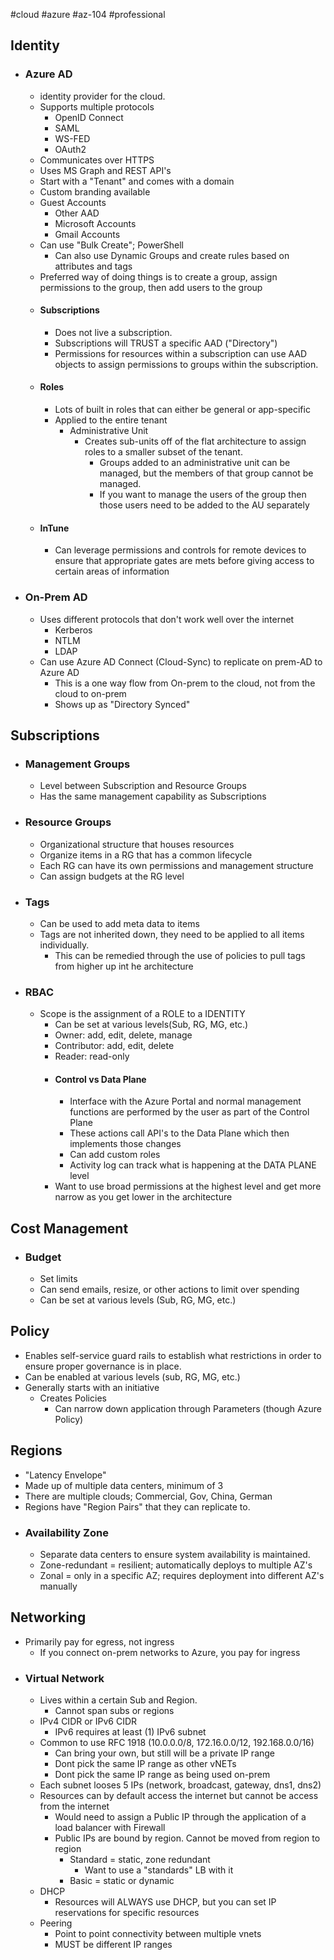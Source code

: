 #cloud #azure #az-104 #professional 

## Identity
- ### Azure AD 
	- identity provider for the cloud. 
	- Supports multiple protocols 
		- OpenID Connect
		- SAML
		- WS-FED
		- OAuth2
	- Communicates over HTTPS
	- Uses MS Graph and REST API's
	- Start with a "Tenant" and comes with a domain
	- Custom branding available
	- Guest Accounts
		- Other AAD
		- Microsoft Accounts
		- Gmail Accounts
	- Can use "Bulk Create"; PowerShell
		- Can also use Dynamic Groups and create rules based on attributes and tags
	- Preferred way of doing things is to create a group, assign permissions to the group, then add users to the group
	- #### Subscriptions
		- Does not live a subscription. 
		- Subscriptions will TRUST a specific AAD ("Directory")
		- Permissions for resources within a subscription can use AAD objects to assign permissions to groups within the subscription.
	- #### Roles
		- Lots of built in roles that can either be general or app-specific
		- Applied to the entire tenant
			- Administrative Unit
				- Creates sub-units off of the flat architecture to assign roles to a smaller subset of the tenant.
					- Groups added to an administrative unit can be managed, but the members of that group cannot be managed. 
					- If you want to manage the users of the group then those users need to be added to the AU separately
	- #### InTune
		- Can leverage permissions and controls for remote devices to ensure that appropriate gates are mets before giving access to certain areas of information
- ### On-Prem AD
	- Uses different protocols that don't work well over the internet
		- Kerberos
		- NTLM 
		- LDAP
	- Can use Azure AD Connect (Cloud-Sync) to replicate on prem-AD to Azure AD
		- This is a one way flow from On-prem to the cloud, not from the cloud to on-prem
		- Shows up as "Directory Synced"

## Subscriptions
- ### Management Groups
	- Level between Subscription and Resource Groups
	- Has the same management capability as Subscriptions
- ### Resource Groups
	- Organizational structure that houses resources
	- Organize items in a RG that has a common lifecycle
	- Each RG can have its own permissions and management structure
	- Can assign budgets at the RG level
- ### Tags
	- Can be used to add meta data to items
	- Tags are not inherited down, they need to be applied to all items individually.
		- This can be remedied through the use of policies to pull tags from higher up int he architecture
- ### RBAC
	- Scope is the assignment of a ROLE to a IDENTITY
		- Can be set at various levels(Sub, RG, MG, etc.)
		- Owner: add, edit, delete, manage
		- Contributor: add, edit, delete
		- Reader: read-only
		- #### Control vs Data Plane
			- Interface with the Azure Portal and normal management functions are performed by the user as part of the Control Plane
			- These actions call API's to the Data Plane which then implements those changes
			- Can add custom roles
			- Activity log can track what is happening at the DATA PLANE level
		- Want to use broad permissions at the highest level and get more narrow as you get lower in the architecture

## Cost Management
- ### Budget
	- Set limits 
	- Can send emails, resize, or other actions to limit over spending
	- Can be set at various levels (Sub, RG, MG, etc.)

## Policy
- Enables self-service guard rails to establish what restrictions in order to ensure proper governance is in place.
- Can be enabled at various levels (sub, RG, MG, etc.)
- Generally starts with an initiative
	- Creates Policies
		- Can narrow down application through Parameters (though Azure Policy)

## Regions
- "Latency Envelope"
- Made up of multiple data centers, minimum of 3
- There are multiple clouds; Commercial, Gov, China, German 
- Regions have "Region Pairs" that they can replicate to.
- ### Availability Zone
	- Separate data centers to ensure system availability is maintained.
	- Zone-redundant = resilient; automatically deploys to multiple AZ's
	- Zonal = only in a specific AZ; requires deployment into different AZ's manually

## Networking
- Primarily pay for egress, not ingress
	- If you connect on-prem networks to Azure, you pay for ingress
- ### Virtual Network
	- Lives within a certain Sub and Region. 
		- Cannot span subs or regions
	- IPv4 CIDR or IPv6 CIDR
		- IPv6 requires at least (1) IPv6 subnet
	- Common to use RFC 1918 (10.0.0.0/8, 172.16.0.0/12, 192.168.0.0/16)
		- Can bring your own, but still will be a private IP range
		- Dont pick the same IP range as other vNETs
		- Dont pick the same IP range as being used on-prem
	- Each subnet looses 5 IPs (network, broadcast, gateway, dns1, dns2)
	- Resources can by default access the internet but cannot be access from the internet
		- Would need to assign a Public IP through the application of a load balancer with Firewall
		- Public IPs are bound by region. Cannot be moved from region to region
			- Standard = static, zone redundant
				- Want to use a "standards" LB with it
			- Basic = static or dynamic
	- DHCP
		- Resources will ALWAYS use DHCP, but you can set IP reservations for specific resources 
	- Peering
		- Point to point connectivity between multiple vnets
		- MUST be different IP ranges

